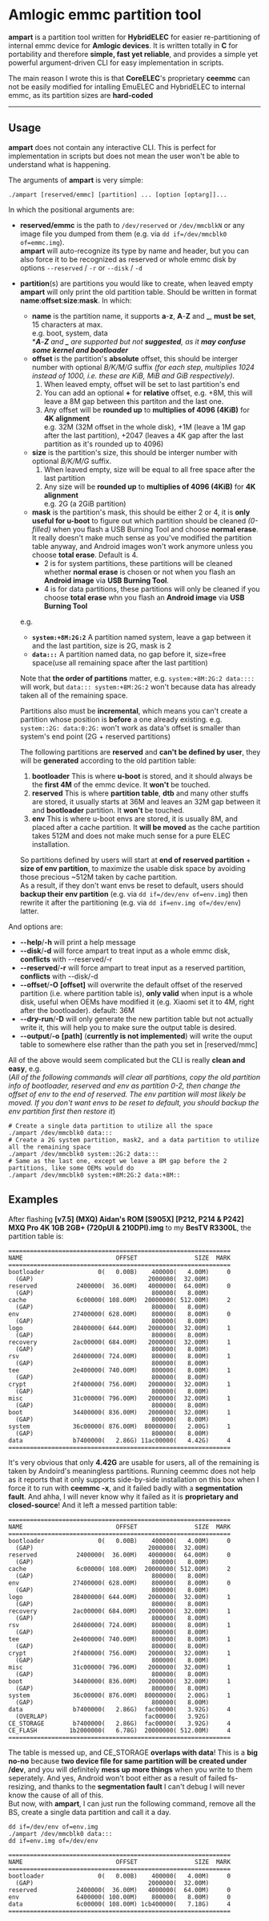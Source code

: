 # Amlogic emmc partition tool
**ampart** is a partition tool written for **HybridELEC** for easier re-partitioning of internal emmc device for **Amlogic devices**. It is written totally in **C** for portability and therefore **simple, fast yet reliable**, and provides a simple yet powerful argument-driven CLI for easy implementation in scripts.  

The main reason I wrote this is that **CoreELEC**'s proprietary **ceemmc** can not be easily modified for intalling EmuELEC and HybridELEC to internal emmc, as its partition sizes are **hard-coded**

***
## Usage
**ampart** does not contain any interactive CLI. This is perfect for implementation in scripts but does not mean the user won't be able to understand what is happening.

The arguments of **ampart** is very simple:

````
./ampart [reserved/emmc] [partition] ... [option [optarg]]... 
````
In which the positional arguments are:
* **reserved/emmc** is the path to ``/dev/reserved`` or ``/dev/mmcblkN`` or any image file you dumped from them (e.g. via ``dd if=/dev/mmcblk0 of=emmc.img``).  
**ampart** will auto-recognize its type by name and header, but you can also force it to be recognized as reserved or whole emmc disk by options ``--reserved`` / ``-r`` or ``--disk`` / ``-d``  
* **partition**(s) are partitions you would like to create, when leaved empty **ampart** will only print the old partition table. Should be written in format **name**:**offset**:**size**:**mask**. In which:  
    * **name** is the partition name, it supports **a**-**z**, **A**-**Z** and **_**, **must be set**, 15 characters at max.  
    e.g. boot, system, data  
    ****A**-**Z** and **_** are supported but not **suggested**, as it **may confuse some kernel and bootloader***    
    * **offset** is the partition's **absolute** offset, this should be interger number with optional *B/K/M/G* suffix *(for each step, multiplies 1024 instead of 1000, i.e. these are KiB, MiB and GiB respectively)*.   
        1. When leaved empty, offset will be set to last partition's end
        2. You can add an optional **+** for **relative** offset, e.g. +8M, this will leave a 8M gap between this partiton and the last one.  
        3. Any offset will be **rounded up** to **multiplies of 4096 (4KiB)** for **4K alignment**  
        e.g. 32M (32M offset in the whole disk), +1M (leave a 1M gap after the last partition), +2047 (leaves a 4K gap after the last partition as it's rounded up to 4096)  
    * **size** is the partition's size, this should be interger number with optional *B/K/M/G* suffix.
        1. When leaved empty, size will be equal to all free space after the last partition
        2. Any size will be **rounded up** to **multiplies of 4096 (4KiB)** for **4K alignment**  
        e.g. 2G (a 2GiB partition)
    * **mask** is the partition's mask, this should be either 2 or 4, it is **only useful for u-boot** to figure out which partition should be cleaned *(0-filled)* when you flash a USB Burning Tool and choose **normal erase**. It really doesn't make much sense as you've modified the partition table anyway, and Android images won't work anymore unless you choose **total erase**. Default is 4.
        * 2 is for system partitions, these partitions will be cleaned whether **normal erase** is chosen or not when you flash an **Android image** via **USB Burning Tool**.
        * 4 is for data partitions, these partitions will only be cleaned if you choose **total erase** whn you flash an **Android image** via **USB Burning Tool**

    e.g.

    * **``system:+8M:2G:2``** A partition named system, leave a gap between it and the last partition, size is 2G, mask is 2  
    * **``data:::``**  A partition named data, no gap before it, size=free space(use all remaining space after the last partition)

    Note that **the order of partitions** matter, e.g. ``system:+8M:2G:2 data::::`` will work, but ``data::: system:+8M:2G:2`` won't because data has already taken all of the remaining space.

    Partitions also must be **incremental**, which means you can't create a partition whose position is **before** a one already existing. e.g. ``system::2G: data:0:2G:`` won't work as data's offset is smaller than system's end point (2G + reserved partitions)

    The following partitions are **reserved** and **can't be defined by user**, they will be **generated** according to the old partition table:

    1. **bootloader** This is where **u-boot** is stored, and it should always be the **first 4M** of the emmc device. It **won't** be touched.
    2. **reserved** This is where **partition table**, **dtb** and many other stuffs are stored, it usually starts at 36M and leaves an 32M gap between it and **bootloader** partition. It **won't** be touched.
    3. **env** This is where u-boot envs are stored, it is usually 8M, and placed after a cache partition. It **will be moved** as the cache partition takes 512M and does not make much sense for a pure ELEC installation.

    So partitions defined by users will start at **end of reserved partition** + **size of env partition**, to maximize the usable disk space by avoiding those precious ~512M taken by cache partition.   
    As a result, if they don't want envs be reset to default, users should **backup their env partition** (e.g. via ``dd if=/dev/env of=env.img``) then rewrite it after the partitioning (e.g. via ``dd if=env.img of=/dev/env``) latter.

And options are:
* **--help**/**-h** will print a help message
* **--disk**/**-d** will force ampart to treat input as a whole emmc disk, **conflicts** with --reserved/-r
* **--reserved**/**-r** will force ampart to treat input as a reserved partition, **conflicts** with --disk/-d
* **--offset**/**-O** **[offset]** will overwrite the default offset of the reserved partition (i.e. where partition table is), **only valid** when input is a whole disk, useful when OEMs have modified it (e.g. Xiaomi set it to 4M, right after the bootloader). default: 36M
* **--dry-run**/**-D** will only generate the new partition table but not actually write it, this will help you to make sure the output table is desired.
* **--output**/**-o** **[path]** (**currently is not implemented**) will write the ouput table to somewhere else rather than the path you set in [reserved/mmc]

All of the above would seem complicated but the CLI is really **clean and easy**, e.g.   
(*All of the following commands will clear all partitions, copy the old partition info of bootloader, reserved and env as partition 0-2, then change the offset of env to the end of reserved. The env partition will most likely be moved. If you don't want envs to be reset to default, you should backup the env partition first then restore it*)
````
# Create a single data partition to utilize all the space
./ampart /dev/mmcblk0 data:::
# Create a 2G system partition, mask2, and a data partition to utilize all the remaining space
./ampart /dev/mmcblk0 system::2G:2 data:::
# Same as the last one, except we leave a 8M gap before the 2 partitions, like some OEMs would do
./ampart /dev/mmcblk0 system:+8M:2G:2 data:+8M::
````

## Examples
After flashing **[v7.5] (MXQ) Aidan's ROM [S905X] [P212, P214 & P242] MXQ Pro 4K 1GB 2GB+ (720pUI & 210DPI).img** to my **BesTV R3300L**, the partition table is:
````
==============================================================
NAME                          OFFSET                SIZE  MARK
==============================================================
bootloader               0(   0.00B)    400000(   4.00M)     0
  (GAP)                                2000000(  32.00M)
reserved           2400000(  36.00M)   4000000(  64.00M)     0
  (GAP)                                 800000(   8.00M)
cache              6c00000( 108.00M)  20000000( 512.00M)     2
  (GAP)                                 800000(   8.00M)
env               27400000( 628.00M)    800000(   8.00M)     0
  (GAP)                                 800000(   8.00M)
logo              28400000( 644.00M)   2000000(  32.00M)     1
  (GAP)                                 800000(   8.00M)
recovery          2ac00000( 684.00M)   2000000(  32.00M)     1
  (GAP)                                 800000(   8.00M)
rsv               2d400000( 724.00M)    800000(   8.00M)     1
  (GAP)                                 800000(   8.00M)
tee               2e400000( 740.00M)    800000(   8.00M)     1
  (GAP)                                 800000(   8.00M)
crypt             2f400000( 756.00M)   2000000(  32.00M)     1
  (GAP)                                 800000(   8.00M)
misc              31c00000( 796.00M)   2000000(  32.00M)     1
  (GAP)                                 800000(   8.00M)
boot              34400000( 836.00M)   2000000(  32.00M)     1
  (GAP)                                 800000(   8.00M)
system            36c00000( 876.00M)  80000000(   2.00G)     1
  (GAP)                                 800000(   8.00M)
data              b7400000(   2.86G) 11ac00000(   4.42G)     4
==============================================================
````
It's very obvious that only **4.42G** are usable for users, all of the remaining is taken by Andoird's meaningless partitions. Running ceemmc does not help as it reports that it only supports side-by-side installation on this box when I force it to run with **ceemmc -x**, and it failed badly with a **segmentation fault**. And ahha, I will never know why it failed as it is **proprietary and closed-source**! And it left a messed partition table:
````
==============================================================
NAME                          OFFSET                SIZE  MARK
==============================================================
bootloader               0(   0.00B)    400000(   4.00M)     0
  (GAP)                                2000000(  32.00M)
reserved           2400000(  36.00M)   4000000(  64.00M)     0
  (GAP)                                 800000(   8.00M)
cache              6c00000( 108.00M)  20000000( 512.00M)     2
  (GAP)                                 800000(   8.00M)
env               27400000( 628.00M)    800000(   8.00M)     0
  (GAP)                                 800000(   8.00M)
logo              28400000( 644.00M)   2000000(  32.00M)     1
  (GAP)                                 800000(   8.00M)
recovery          2ac00000( 684.00M)   2000000(  32.00M)     1
  (GAP)                                 800000(   8.00M)
rsv               2d400000( 724.00M)    800000(   8.00M)     1
  (GAP)                                 800000(   8.00M)
tee               2e400000( 740.00M)    800000(   8.00M)     1
  (GAP)                                 800000(   8.00M)
crypt             2f400000( 756.00M)   2000000(  32.00M)     1
  (GAP)                                 800000(   8.00M)
misc              31c00000( 796.00M)   2000000(  32.00M)     1
  (GAP)                                 800000(   8.00M)
boot              34400000( 836.00M)   2000000(  32.00M)     1
  (GAP)                                 800000(   8.00M)
system            36c00000( 876.00M)  80000000(   2.00G)     1
  (GAP)                                 800000(   8.00M)
data              b7400000(   2.86G)  fac00000(   3.92G)     4
  (OVERLAP)                           fac00000(   3.92G)
CE_STORAGE        b7400000(   2.86G)  fac00000(   3.92G)     4
CE_FLASH         1b2000000(   6.78G)  20000000( 512.00M)     4
==============================================================
````
The table is messed up, and CE_STORAGE **overlaps with data**! This is a **big no-no** because **two device file for same partition will be created under /dev**, and you will definitely **mess up more things** when you write to them seperately. And yes, Android won't boot either as a result of failed fs-resizing, and thanks to the **segmentation fault** I can't debug I will never know the cause of all of this.  
But now, with **ampart**, I can just run the following command, remove all the BS, create a single data partition and call it a day.
````
dd if=/dev/env of=env.img
./ampart /dev/mmcblk0 data:::
dd if=env.img of=/dev/env
````

````
==============================================================
NAME                          OFFSET                SIZE  MARK
==============================================================
bootloader               0(   0.00B)    400000(   4.00M)     0
  (GAP)                                2000000(  32.00M)
reserved           2400000(  36.00M)   4000000(  64.00M)     0
env                6400000( 100.00M)    800000(   8.00M)     0
data               6c00000( 108.00M) 1cb400000(   7.18G)     4
==============================================================
````